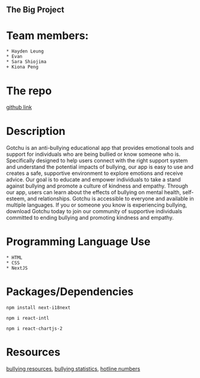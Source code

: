 ## **The Big Project**

# Team members:

```
* Hayden Leung
* Evan
* Sara Shiojima
+ Kiona Peng

```

# The repo

[github link](https://github.com/Haydenleung/MDIA2109-BigProject)

# Description

Gotchu is an anti-bullying educational app that provides emotional tools and support for individuals who are being bullied or know someone who is. Specifically designed to help users connect with the right support system and understand the potential impacts of bullying, our app is easy to use and creates a safe, supportive environment to explore emotions and receive advice. Our goal is to educate and empower individuals to take a stand against bullying and promote a culture of kindness and empathy. Through our app, users can learn about the effects of bullying on mental health, self-esteem, and relationships. Gotchu is accessible to everyone and available in multiple languages. If you or someone you know is experiencing bullying, download Gotchu today to join our community of supportive individuals committed to ending bullying and promoting kindness and empathy.

# Programming Language Use

```
* HTML
* CSS
* NextJS
```

# Packages/Dependencies

```
npm install next-i18next
```

```
npm i react-intl
```

```
npm i react-chartjs-2
```

# Resources

[bullying resources](https://www.stopbullying.gov/),
[bullying statistics](https://www.safecanada.ca/bullying-in-canada/),
[hotline numbers](https://antibullyingsoftware.com/anti-bullying-hotlines-in-the-us-and-canada/)
